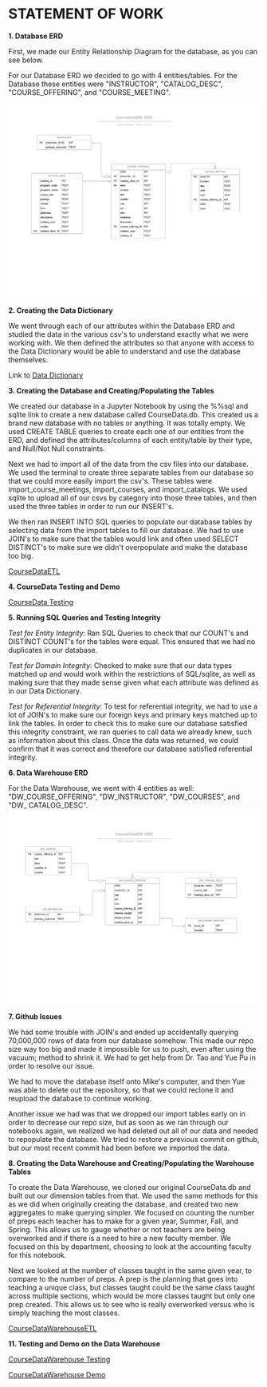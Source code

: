 # STATEMENT OF WORK

**1. Database ERD**

  First, we made our Entity Relationship Diagram for the database, as you can see below.
    
   For  our Database ERD we decided to go with 4 entities/tables. For the Database these entities were "INSTRUCTOR", "CATALOG_DESC", "COURSE_OFFERING", and "COURSE_MEETING".
   
![CourseDataDB_ERD](docs/CourseDataDB_ERD.png)

**2. Creating the Data Dictionary**
    
   We went through each of our attributes within the Database ERD and studied the data in the various csv's to understand exactly what we were working with. We then defined the attributes so that anyone with access to the Data Dictionary would be able to understand and use the database themselves.
   
   Link to [Data Dictionary](docs/DataDictionary.md)

**3. Creating the Database and Creating/Populating the Tables**

   We created our database in a Jupyter Notebook by using the %%sql and sqlite link to create a new database called CourseData.db. This created us a brand new database with no tables or anything. It was totally empty.
  We used CREATE TABLE queries to create each one of our entities from the ERD, and defined the attributes/columns of each entity/table by their type, and Null/Not Null constraints. 
  
   Next we had to import all of the data from the csv files into our database. We used the terminal to create three separate tables from our database so that we could more easily import the csv's. These tables were import_course_meetings, import_courses, and import_catalogs. We used sqlite to upload all of our csvs by category into those three tables, and then used the three tables in order to run our INSERT's.
     
   We then ran INSERT INTO SQL queries to populate our database tables by selecting data from the import tables to fill our database. We had to use JOIN's to make sure that the tables would link and often used SELECT DISTINCT's to make sure we didn't overpopulate and make the database too big.
   
   [CourseDataETL](docs/CourseDataETL.ipynb)
      
**4. CourseData Testing and Demo**

[CourseData Testing](docs/CourseDataTests.ipynb)

**5. Running SQL Queries and Testing Integrity**

   *Test for Entity Integrity*: Ran SQL Queries to check that our COUNT's and DISTINCT COUNT's for the tables were equal. This ensured that we had no duplicates in our database.
   
   *Test for Domain Integrity*: Checked to make sure that our data types matched up and would work within the restrictions of SQL/sqlite, as well as making sure that they made sense given what each attribute was defined as in our Data Dictionary.
   
   *Test for Referential Integrity*: To test for referential integrity, we had to use a lot of JOIN's to make sure our foreign keys and primary keys matched up to link the tables. In order to check this to make sure our database satisfied this integrity constraint, we ran queries to call data we already knew, such as information about this class. Once the data was returned, we could confirm that it was correct and therefore our database satisfied referential integrity.
    
**6. Data Warehouse ERD**
   
   For the Data Warehouse, we went with 4 entities as well: "DW_COURSE_OFFERING", "DW_INSTRUCTOR", "DW_COURSES", and "DW_ CATALOG_DESC".
    ![CourseDataDW_ERD](./docs/CourseDataDW_ERD.png)
    
**7. Github Issues**

   We had some trouble with JOIN's and ended up accidentally querying 70,000,000 rows of data from our database somehow. This made our repo size way too big and made it impossible for us to push, even after using the vacuum; method to shrink it. We had to get help from Dr. Tao and Yue Pu in order to resolve our issue. 
   
   We had to move the database itself onto Mike's computer, and then Yue was able to delete out the repository, so that we could reclone it and reupload the database to continue working.
   
   Another issue we had was that we dropped our import tables early on in order to decrease our repo size, but as soon as we ran through our notebooks again, we realized we had deleted out all of our data and needed to repopulate the database. We tried to restore a previous commit on github, but our most recent commit had been before we imported the data.

**8. Creating the Data Warehouse and Creating/Populating the Warehouse Tables**

   To create the Data Warehouse, we cloned our original CourseData.db and built out our dimension tables from that. We used the same methods for this as we did when originally creating the database, and created two new aggregates to make querying simpler. We focused on counting the number of preps each teacher has to make for a given year, Summer, Fall, and Spring. This allows us to gauge whether or not teachers are being overworked and if there is a need to hire a new faculty member. We focused on this by department, choosing to look at the accounting faculty for this notebook. 
   
   Next we looked at the number of classes taught in the same given year, to compare to the number of preps. A prep is the planning that goes into teaching a unique class, but classes taught could be the same class taught across multiple sections, which would be more classes taught but only one prep created. This allows us to see who is really overworked versus who is simply teaching the most classes.
  
   [CourseDataWarehouseETL](docs/CourseDataWarehouse.ipynb)

  
**11. Testing and Demo on the Data Warehouse**

[CourseDataWarehouse Testing](docs/CourseDataWarehouseTest.ipynb)

[CourseDataWarehouse Demo](docs/CourseDataWarehouseDemo.ipynb)
